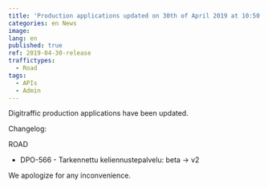 ```yaml
---
title: 'Production applications updated on 30th of April 2019 at 10:50 AM – 11:45 AM (EET)'
categories: en News
image:
lang: en
published: true
ref: 2019-04-30-release
traffictypes:
  - Road
tags:
  - APIs
  - Admin
---
```


Digitraffic production applications have been updated.

Changelog:

ROAD

- DPO-566 - Tarkennettu keliennustepalvelu:  beta -> v2

We apologize for any inconvenience.